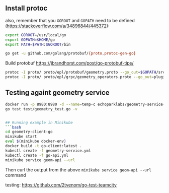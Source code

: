 ## Install protoc

also, remember that you `GOROOT` and `GOPATH` need to be defined (https://stackoverflow.com/a/34896844/445372):
```bash
export GOROOT=/usr/local/go
export GOPATH=$HOME/go
export PATH=$PATH:$GOROOT/bin

go get -u github.com/golang/protobuf/{proto,protoc-gen-go}
```

Build protobuf
https://jbrandhorst.com/post/go-protobuf-tips/
```bash
protoc -I proto/ proto/epl/protobuf/geometry.proto --go_out=$GOPATH/src
protoc -I proto/ proto/epl/grpc/geometry_operators.proto --go_out=plugins=grpc:$GOPATH/src
```
## Testing againt geometry service
```bash
docker run -p 8980:8980 -d --name=temp-c echoparklabs/geometry-service-java:8-jre-slim
go test test/geometry_test.go -v


## Running example in Minikube
```bash
cd geometry-client-go
minikube start
eval $(minikube docker-env)
docker build -t go-client:latest .
kubectl create -f geometry-service.yml
kubectl create -f go-api.yml
minikube service geom-api --url
```

Then curl the output from the above `minikube service geom-api --url` command

testing:
https://github.com/2tvenom/go-test-teamcity

